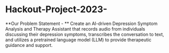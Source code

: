 # Hackout-Project-2023-

**Our Problem Statement - **
Create an AI-driven Depression Symptom Analysis and Therapy Assistant that records audio from individuals discussing their depression symptoms, transcribes the conversation to text, and utilizes a pretrained language model (LLM) to provide therapeutic guidance and support.


